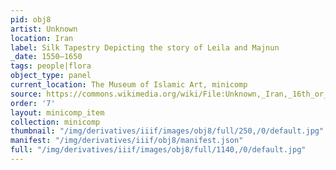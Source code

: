```yaml
---
pid: obj8
artist: Unknown
location: Iran
label: Silk Tapestry Depicting the story of Leila and Majnun
_date: 1550–1650
tags: people|flora
object_type: panel
current_location: The Museum of Islamic Art, minicomp
source: https://commons.wikimedia.org/wiki/File:Unknown,_Iran,_16th_or_16th_Century_-_Silk_Tapestry_Depicting_the_story_of_Leila_and_Majnun_-_Google_Art_Project.jpg
order: '7'
layout: minicomp_item
collection: minicomp
thumbnail: "/img/derivatives/iiif/images/obj8/full/250,/0/default.jpg"
manifest: "/img/derivatives/iiif/obj8/manifest.json"
full: "/img/derivatives/iiif/images/obj8/full/1140,/0/default.jpg"
---
```


